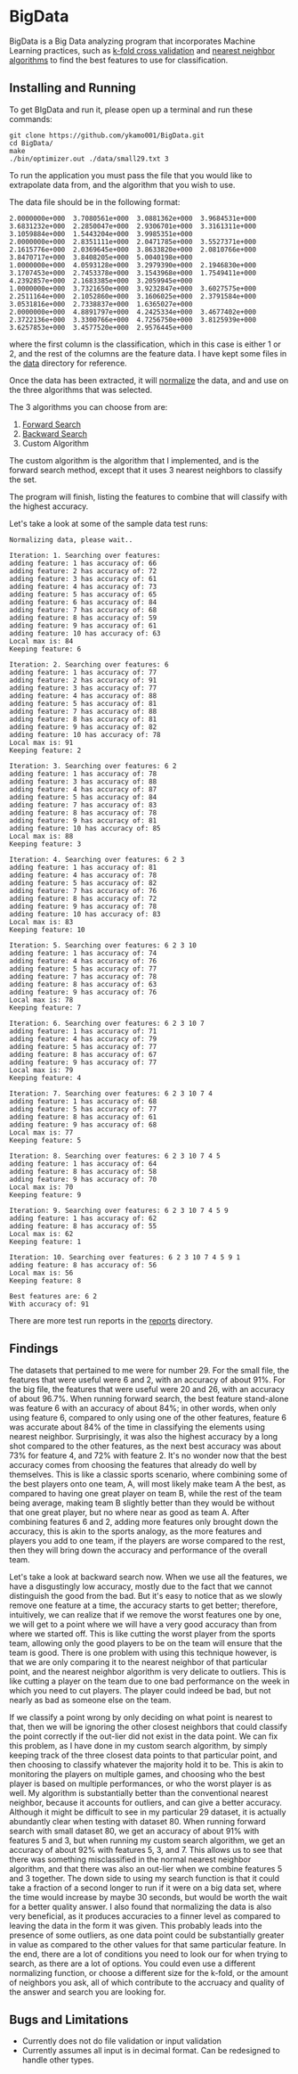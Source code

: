# BigData
BigData is a Big Data analyzing program that incorporates Machine Learning practices, such as [k-fold cross validation](https://en.wikipedia.org/wiki/Cross-validation_(statistics)#k-fold_cross-validation) and [nearest neighbor algorithms](https://en.wikipedia.org/wiki/K-nearest_neighbors_algorithm) to find the best features to use for classification.

## Installing and Running
To get BIgData and run it, please open up a terminal and run these commands:
```
git clone https://github.com/ykamo001/BigData.git
cd BigData/
make
./bin/optimizer.out ./data/small29.txt 3
```


To run the application you must pass the file that you would like to extrapolate data from, and the algorithm that you wish to use.


The data file should be in the following format:
```
2.0000000e+000  3.7080561e+000  3.0881362e+000  3.9684531e+000  3.6831232e+000  2.2850047e+000  2.9306701e+000  3.3161311e+000  3.1059884e+000  1.5443204e+000  3.9985351e+000
2.0000000e+000  2.8351111e+000  2.0471785e+000  3.5527371e+000  2.1615776e+000  2.0369645e+000  3.8633820e+000  2.0810766e+000  3.8470717e+000  3.8408205e+000  5.0040198e+000
1.0000000e+000  4.0593128e+000  3.2979390e+000  2.1946830e+000  3.1707453e+000  2.7453378e+000  3.1543968e+000  1.7549411e+000  4.2392857e+000  2.1683385e+000  3.2059945e+000
1.0000000e+000  3.7321650e+000  3.9232847e+000  3.6027575e+000  2.2511164e+000  2.1052860e+000  3.1606025e+000  2.3791584e+000  3.0531816e+000  2.7338837e+000  1.6365027e+000
2.0000000e+000  4.8891797e+000  4.2425334e+000  3.4677402e+000  2.3722136e+000  3.3300766e+000  4.7256750e+000  3.8125939e+000  3.6257853e+000  3.4577520e+000  2.9576445e+000

```
where the first column is the classification, which in this case is either 1 or 2, and the rest of the columns are the feature data.
I have kept some files in the [data](https://github.com/ykamo001/BigData/tree/master/data) directory for reference.


Once the data has been extracted, it will [normalize](https://en.wikipedia.org/wiki/Feature_scaling) the data, and and use on the three algorithms that was selected.

The 3 algorithms you can choose from are:

1. [Forward Search](https://en.wikipedia.org/wiki/Stepwise_regression#Main_approaches)
2. [Backward Search](https://en.wikipedia.org/wiki/Stepwise_regression#Main_approaches)
3. Custom Algorithm

The custom algorithm is the algorithm that I implemented, and is the forward search method, except that it uses 3 nearest neighbors to classify the set.

The program will finish, listing the features to combine that will classify with the highest accuracy.

Let's take a look at some of the sample data test runs:
```
Normalizing data, please wait..

Iteration: 1. Searching over features: 
adding feature: 1 has accuracy of: 66
adding feature: 2 has accuracy of: 72
adding feature: 3 has accuracy of: 61
adding feature: 4 has accuracy of: 73
adding feature: 5 has accuracy of: 65
adding feature: 6 has accuracy of: 84
adding feature: 7 has accuracy of: 68
adding feature: 8 has accuracy of: 59
adding feature: 9 has accuracy of: 61
adding feature: 10 has accuracy of: 63
Local max is: 84
Keeping feature: 6

Iteration: 2. Searching over features: 6 
adding feature: 1 has accuracy of: 77
adding feature: 2 has accuracy of: 91
adding feature: 3 has accuracy of: 77
adding feature: 4 has accuracy of: 88
adding feature: 5 has accuracy of: 81
adding feature: 7 has accuracy of: 88
adding feature: 8 has accuracy of: 81
adding feature: 9 has accuracy of: 82
adding feature: 10 has accuracy of: 78
Local max is: 91
Keeping feature: 2

Iteration: 3. Searching over features: 6 2 
adding feature: 1 has accuracy of: 78
adding feature: 3 has accuracy of: 88
adding feature: 4 has accuracy of: 87
adding feature: 5 has accuracy of: 84
adding feature: 7 has accuracy of: 83
adding feature: 8 has accuracy of: 78
adding feature: 9 has accuracy of: 81
adding feature: 10 has accuracy of: 85
Local max is: 88
Keeping feature: 3

Iteration: 4. Searching over features: 6 2 3 
adding feature: 1 has accuracy of: 81
adding feature: 4 has accuracy of: 78
adding feature: 5 has accuracy of: 82
adding feature: 7 has accuracy of: 76
adding feature: 8 has accuracy of: 72
adding feature: 9 has accuracy of: 78
adding feature: 10 has accuracy of: 83
Local max is: 83
Keeping feature: 10

Iteration: 5. Searching over features: 6 2 3 10 
adding feature: 1 has accuracy of: 74
adding feature: 4 has accuracy of: 76
adding feature: 5 has accuracy of: 77
adding feature: 7 has accuracy of: 78
adding feature: 8 has accuracy of: 63
adding feature: 9 has accuracy of: 76
Local max is: 78
Keeping feature: 7

Iteration: 6. Searching over features: 6 2 3 10 7 
adding feature: 1 has accuracy of: 71
adding feature: 4 has accuracy of: 79
adding feature: 5 has accuracy of: 77
adding feature: 8 has accuracy of: 67
adding feature: 9 has accuracy of: 77
Local max is: 79
Keeping feature: 4

Iteration: 7. Searching over features: 6 2 3 10 7 4 
adding feature: 1 has accuracy of: 68
adding feature: 5 has accuracy of: 77
adding feature: 8 has accuracy of: 61
adding feature: 9 has accuracy of: 68
Local max is: 77
Keeping feature: 5

Iteration: 8. Searching over features: 6 2 3 10 7 4 5 
adding feature: 1 has accuracy of: 64
adding feature: 8 has accuracy of: 58
adding feature: 9 has accuracy of: 70
Local max is: 70
Keeping feature: 9

Iteration: 9. Searching over features: 6 2 3 10 7 4 5 9 
adding feature: 1 has accuracy of: 62
adding feature: 8 has accuracy of: 55
Local max is: 62
Keeping feature: 1

Iteration: 10. Searching over features: 6 2 3 10 7 4 5 9 1 
adding feature: 8 has accuracy of: 56
Local max is: 56
Keeping feature: 8

Best features are: 6 2 
With accuracy of: 91
```

There are more test run reports in the [reports](https://github.com/ykamo001/BigData/tree/master/reports) directory.

## Findings
The datasets that pertained to me were for number 29. 
For the small file, the features that were useful were 6 and 2, with an accuracy of about 91%.
For the big file, the features that were useful were 20 and 26, with an accuracy of about 96.7%.
When running forward search, the best feature stand-alone was feature 6 with an accuracy of about 84%; in other words, when only using feature 6, compared to only using one of the other features, feature 6 was accurate about 84% of the time in classifying the elements using nearest neighbor.
Surprisingly, it was also the highest accuracy by a long shot compared to the other features, as the next best accuracy was about 73% for feature 4, and 72% with feature 2.
It's no wonder now that the best accuracy comes from choosing the features that already do well by themselves.
This is like a classic sports scenario, where combining some of the best players onto one team, A, will most likely make team A the best, as compared to having one great player on team B, while the rest of the team being average, making team B slightly better than they would be without that one great player, but no where near as good as team A.
After combining features 6 and 2, adding more features only brought down the accuracy, this is akin to the sports analogy, as the more features and players you add to one team, if the players are worse compared to the rest, then they will bring down the accuracy and performance of the overall team.


Let's take a look at backward search now.
When we use all the features, we have a disgustingly low accuracy, mostly due to the fact that we cannot distinguish the good from the bad.
But it's easy to notice that as we slowly remove one feature at a time, the accuracy starts to get better; therefore, intuitively, we can realize that if we remove the worst features one by one, we will get to a point where we will have a very good accuracy than from where we started off.
This is like cutting the worst player from the sports team, allowing only the good players to be on the team will ensure that the team is good.
There is one problem with using this technique however, is that we are only comparing it to the nearest neighbor of that particular point, and the nearest neighbor algorithm is very delicate to outliers.
This is like cutting a player on the team due to one bad performance on the week in which you need to cut players.
The player could indeed be bad, but not nearly as bad as someone else on the team.


If we classify a point wrong by only deciding on what point is nearest to that, then we will be ignoring the other closest neighbors that could classify the point correctly if the out-lier did not exist in the data point.
We can fix this problem, as I have done in my custom search algorithm, by simply keeping track of the three closest data points to that particular point, and then choosing to classify whatever the majority hold it to be.
This is akin to monitoring the players on multiple games, and choosing who the best player is based on multiple performances, or who the worst player is as well.
My algorithm is substantially better than the conventional nearest neighbor, because it accounts for outliers, and can give a better accuracy.
Although it might be difficult to see in my particular 29 dataset, it is actually abundantly clear when testing with dataset 80.
When running forward search with small dataset 80, we get an accuracy of about 91% with features 5 and 3, but when running my custom search algorithm, we get an accuracy of about 92% with features 5, 3, and 7.
This allows us to see that there was something misclassified in the normal nearest neighbor algorithm, and that there was also an out-lier when we combine features 5 and 3 together.
The down side to using my search function is that it could take a fraction of a second longer to run if it were on a big data set, where the time would increase by maybe 30 seconds, but would be worth the wait for a better quality answer.
I also found that normalizing the data is also very beneficial, as it produces accuracies to a finner level as compared to leaving the data in the form it was given.
This probably leads into the presence of some outliers, as one data point could be substantially greater in value as compared to the other values for that same particular feature.
In the end, there are a lot of conditions you need to look our for when trying to search, as there are a lot of options.
You could even use a different normalizing function, or choose a different size for the k-fold, or the amount of neighbors you ask, all of which contribute to the accruacy and quality of the answer and search you are looking for.

## Bugs and Limitations
- Currently does not do file validation or input validation
- Currently assumes all input is in decimal format. Can be redesigned to handle other types.

